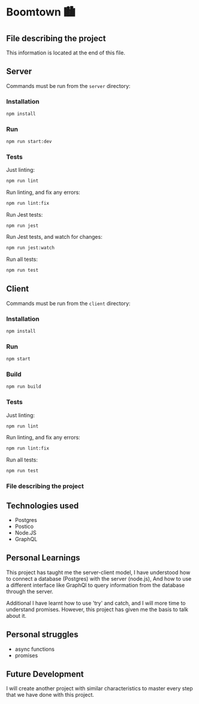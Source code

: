 # Boomtown 🏙

## File describing the project
This information is located at the end of this file. 

## Server

Commands must be run from the `server` directory:

### Installation

```bash
npm install
```

### Run

```bash
npm run start:dev
```

### Tests

Just linting:

```bash
npm run lint
```

Run linting, and fix any errors:

```bash
npm run lint:fix
```

Run Jest tests:

```
npm run jest
```

Run Jest tests, and watch for changes:

```bash
npm run jest:watch
```

Run all tests:

```bash
npm run test
```

## Client

Commands must be run from the `client` directory:

### Installation

```bash
npm install
```

### Run

```bash
npm start
```

### Build

```bash
npm run build
```

### Tests

Just linting:

```bash
npm run lint
```

Run linting, and fix any errors:

```bash
npm run lint:fix
```

Run all tests:

```bash
npm run test
```

### File describing the project

## Technologies used

* Postgres
* Postico
* Node.JS
* GraphQL

## Personal Learnings

This project has taught me the server-client model, I have understood how to connect a database (Postgres) with the server (node.js), And how to use a different interface like GraphQl to query information from the database through the server. 

Additional I have learnt how to use 'try' and catch, and I will more time to understand promises. However, this project has given me the basis to talk about it. 

## Personal struggles

* async functions 
* promises


## Future Development

I will create another project with similar characteristics to master every step that we have done with this project. 

